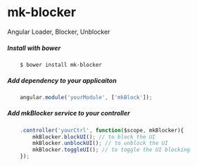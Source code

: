 # mk-blocker
Angular Loader, Blocker, Unblocker

##### Install with bower	
```
    $ bower install mk-blocker
```

##### Add dependency to your applicaiton
```javascript
	angular.module('yourModule', ['mkBlock']);
```

##### Add mkBlocker service to your controller
```javascript
	.controller('yourCtrl', function($scope, mkBlocker){
		mkBlocker.blockUI(); // to block the UI
		mkBlocker.unblockUI(); // to unblock the UI
		mkBlocker.toggleUI(); // to toggle the UI blocking
	});
```
